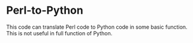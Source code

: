 # Perl-to-Python
This code can translate Perl code to Python code in some basic function.
This is not useful in full function of Python.
